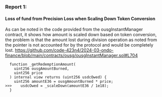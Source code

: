 ### Report 1:
#### Loss of fund from Precision Loss when Scaling Down Token Conversion
 As can be noted in the code provided from the ousgInstantManager contract, it shows how amount is scaled down based on token conversion, the problem is that the amount lost during division operation as noted from the pointer is not accounted for by the protocol and would be completely lost.
https://github.com/code-423n4/2024-03-ondo-finance/blob/main/contracts/ousg/ousgInstantManager.sol#L704
```solidity
  function _getRedemptionAmount(
    uint256 ousgAmountBurned,
    uint256 price
  ) internal view returns (uint256 usdcOwed) {
    uint256 amountE36 = ousgAmountBurned * price;
>>>    usdcOwed = _scaleDown(amountE36 / 1e18);
  }
```

